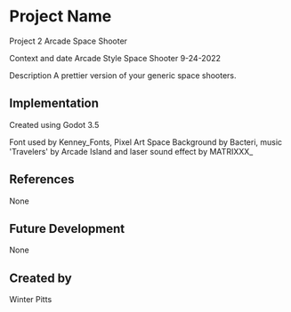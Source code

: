 # Project Name
Project 2 Arcade Space Shooter

Context and date
Arcade Style Space Shooter 9-24-2022

Description
A prettier version of your generic space shooters.

## Implementation
Created using Godot 3.5

Font used by Kenney_Fonts, Pixel Art Space Background by Bacteri, music 'Travelers' by Arcade Island and laser sound effect by MATRIXXX_

## References
None

## Future Development
None

## Created by
Winter Pitts

